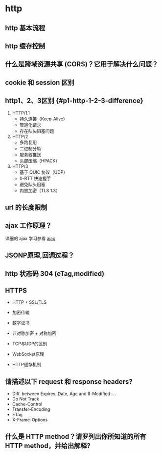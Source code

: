 # http

## http 基本流程

## http 缓存控制

## 什么是跨域资源共享 (CORS)？它用于解决什么问题？

## cookie 和 session 区别

## http1、2、3区别 {#p1-http-1-2-3-difference}

1. HTTP/1.1
   * 持久连接（Keep-Alive）
   * 管道化请求
   * 存在队头阻塞问题
2. HTTP/2
   * 多路复用
   * 二进制分帧
   * 服务器推送
   * 头部压缩（HPACK）
3. HTTP/3
   * 基于 QUIC 协议（UDP）
   * 0-RTT 快速握手
   * 避免队头阻塞
   * 内置加密（TLS 1.3）

## url 的长度限制

## ajax 工作原理？

详细的 ajax 学习参看 [ajax](https://developer.mozilla.org/en-US/docs/Web/Guide/AJAX)

## JSONP原理,回调过程？

## http 状态码 304 (eTag,modified)

## HTTPS

* HTTP + SSL/TLS
* 加密传输
* 数字证书
* 非对称加密 + 对称加密

* TCP与UDP的区别
* WebSocket原理
* HTTP缓存机制

## 请描述以下 request 和 response headers?

* Diff. between Expires, Date, Age and If-Modified-…
* Do Not Track
* Cache-Control
* Transfer-Encoding
* ETag
* X-Frame-Options

## 什么是 HTTP method？请罗列出你所知道的所有 HTTP method，并给出解释?

